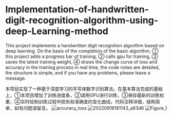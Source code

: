 # Implementation-of-handwritten-digit-recognition-algorithm-using-deep-Learning-method
This project implements a handwritten digit recognition algorithm based on deep learning. On the basis of the completion of the basic algorithm, ① this project adds a progress bar of training, ② calls gpu for training, ③ saves the latest training weight, ④ draws the change curve of loss and accuracy in the training process in real time, the code notes are detailed, the structure is simple, and if you have any problems, please leave a message.

本项目实现了一种基于深度学习的手写体数字识别算法。在基本算法完成的基础上，①本项目增加了训练进度条，②调用GPU进行训练，③保存最新的训练权重，④实时绘制训练过程中损失和准确度的变化曲线，代码注释详细，结构简单，如有问题请留言。
![accuracy_loss](https://user-images.githubusercontent.com/87885188/192675120-4355b737-0762-4bdd-8587-5e35e8ff0c4b.jpg)
![20220918181143_a63d6](https://user-images.githubusercontent.com/87885188/192675148-7b5550e4-91e4-4a77-b362-7c6093716f81.jpeg)
![Figure_1](https://user-images.githubusercontent.com/87885188/192675154-3bc71e7f-76a5-473c-8027-ba143cff8702.png)
